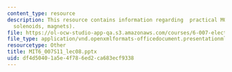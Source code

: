 ```yaml
---
content_type: resource
description: This resource contains information regarding  practical MQS systems (torroids,
  solenoids, magnets).
file: https://ol-ocw-studio-app-qa.s3.amazonaws.com/courses/6-007-electromagnetic-energy-from-motors-to-lasers-spring-2011/df4d50401a5e4f786ed2ca683ecf9338_MIT6_007S11_lec08.pptx
file_type: application/vnd.openxmlformats-officedocument.presentationml.presentation
resourcetype: Other
title: MIT6_007S11_lec08.pptx
uid: df4d5040-1a5e-4f78-6ed2-ca683ecf9338
---
```

